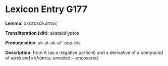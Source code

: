 # Lexicon Entry G177

**Lemma**: ἀκατακάλυπτος

**Transliteration (xlit)**: akatakályptos

**Pronunciation**: ak-at-ak-al'-oop-tos

**Description**:
from Α (as a negative particle) and a derivative of a compound of κατά and καλύπτω; unveiled:--uncovered.
